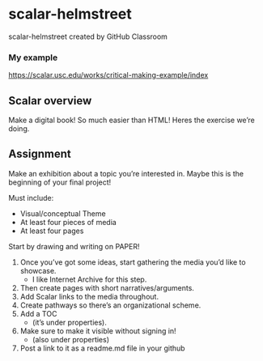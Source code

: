 # scalar-helmstreet
scalar-helmstreet created by GitHub Classroom

### My example
https://scalar.usc.edu/works/critical-making-example/index

## Scalar overview
Make a digital book!
So much easier than HTML!
Heres the exercise we’re doing.

## Assignment
Make an exhibition about a topic you’re interested in. Maybe this is the beginning of your final project!

Must include: 
- Visual/conceptual Theme
- At least four pieces of media
- At least four pages

Start by drawing and writing on PAPER!
1. Once you’ve got some ideas, start gathering the media you’d like to showcase. 
    - I like Internet Archive for this step.
3. Then create pages with short narratives/arguments. 
4. Add Scalar links to the media throughout.
5. Create pathways so there’s an organizational scheme.
6. Add a TOC 
    - (it’s under properties). 
7. Make sure to make it visible without signing in! 
    - (also under properties)
9. Post a link to it as a readme.md file in your github
